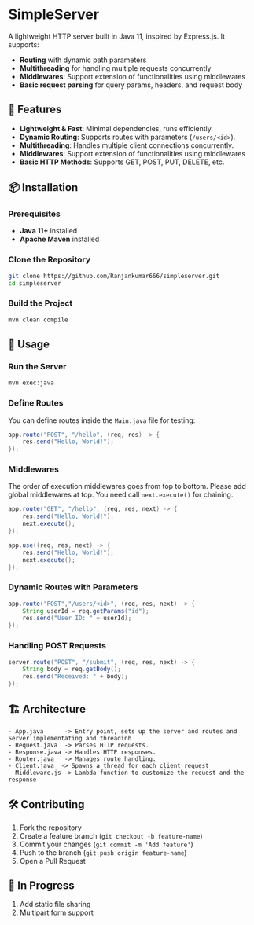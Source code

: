 # SimpleServer

A lightweight HTTP server built in Java 11, inspired by Express.js. It supports:

- **Routing** with dynamic path parameters
- **Multithreading** for handling multiple requests concurrently
- **Middlewares**: Support extension of functionalities using middlewares
- **Basic request parsing** for query params, headers, and request body

## 🚀 Features

- **Lightweight & Fast**: Minimal dependencies, runs efficiently.
- **Dynamic Routing**: Supports routes with parameters (`/users/<id>`).
- **Multithreading**: Handles multiple client connections concurrently.
- **Middlewares**: Support extension of functionalities using middlewares
- **Basic HTTP Methods**: Supports GET, POST, PUT, DELETE, etc.


## 📦 Installation

### Prerequisites

- **Java 11+** installed
- **Apache Maven** installed

### Clone the Repository

```sh
git clone https://github.com/Ranjankumar666/simpleserver.git
cd simpleserver
```

### Build the Project

```sh
mvn clean compile
```

## 🚀 Usage

### Run the Server

```sh
mvn exec:java
```

### Define Routes

You can define routes inside the `Main.java` file for testing:

```java
app.route("POST", "/hello", (req, res) -> {
    res.send("Hello, World!");
});
```

### Middlewares

The order of execution middlewares goes from top to bottom. Please add global middlewares at top. You need call `next.execute()` for chaining.

```java
app.route("GET", "/hello", (req, res, next) -> {
    res.send("Hello, World!");
    next.execute();
});

app.use((req, res, next) -> {
    res.send("Hello, World!");
    next.execute();
});

```

### Dynamic Routes with Parameters

```java
app.route("POST","/users/<id>", (req, res, next) -> {
    String userId = req.getParams("id");
    res.send("User ID: " + userId);
});
```

### Handling POST Requests

```java
server.route("POST", "/submit", (req, res, next) -> {
    String body = req.getBody();
    res.send("Received: " + body);
});
```



## 🏗 Architecture

```plaintext
- App.java      -> Entry point, sets up the server and routes and Server implementating and threadinh
- Request.java  -> Parses HTTP requests.
- Response.java -> Handles HTTP responses.
- Router.java   -> Manages route handling.
- Client.java  -> Spawns a thread for each client request
- Middleware.js -> Lambda function to customize the request and the response

```

## 🛠 Contributing

1. Fork the repository
2. Create a feature branch (`git checkout -b feature-name`)
3. Commit your changes (`git commit -m 'Add feature'`)
4. Push to the branch (`git push origin feature-name`)
5. Open a Pull Request

## 📜 In Progress

1. Add static file sharing
2. Multipart form support
